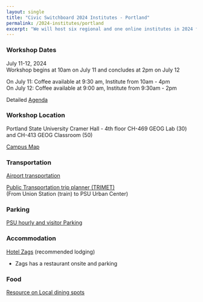 ```yaml
---
layout: single
title: "Civic Switchboard 2024 Institutes - Portland"
permalink: /2024-institutes/portland
excerpt: "We will host six regional and one online institutes in 2024 for library workers interested in serving as intermediaries between community members and civic data and developing civic data roles for their libraries."
---
```


### Workshop Dates
July 11-12, 2024  
Workshop begins at 10am on July 11 and concludes at 2pm on July 12

On July 11: Coffee available at 9:30 am, Institute from 10am - 4pm  
On July 12: Coffee available at 9:00 am, Institute from 9:30am - 2pm

Detailed [Agenda]()

### Workshop Location
Portland State University 
Cramer Hall - 4th floor
CH-469 GEOG Lab (30) and CH-413 GEOG Classroom (50)

[Campus Map](https://map.pdx.edu/)

### Transportation
[Airport transportation](https://www.pdx.edu/international-scholars/airport-transportation#:~:text=The%20TriMet%20MAX%20Red%20Line,take%20you%20right%20to%20PSU)

[Public Transportation trip planner (TRIMET)](https://newplanner.trimet.org/map/#/)   
(From Union Station (train) to PSU Urban Center) 

### Parking 
[PSU hourly and visitor Parking](https://www.pdx.edu/transportation/hourly-visitor-parking)

### Accommodation
[Hotel Zags](https://www.thehotelzags.com) (recommended lodging)
* Zags has a restaurant onsite and parking
  
### Food
[Resource on Local dining spots](https://pdx.eater.com/2022/9/30/23379492/portland-state-university-campus-college-dining-halls-food-drink)
